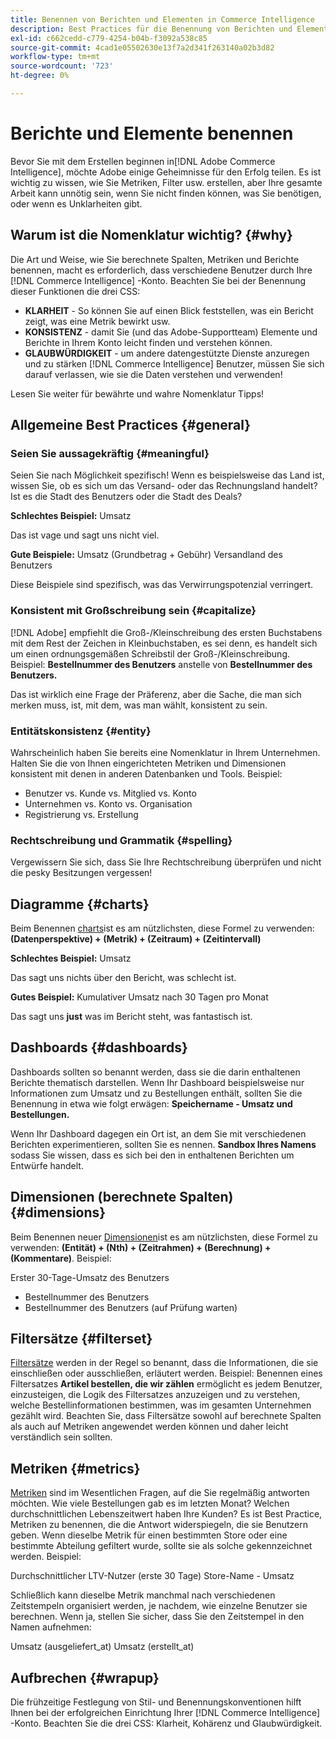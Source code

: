 ```yaml
---
title: Benennen von Berichten und Elementen in Commerce Intelligence
description: Best Practices für die Benennung von Berichten und Elementen in [!DNL Commerce Intelligence].
exl-id: c662cedd-c779-4254-b04b-f3092a538c85
source-git-commit: 4cad1e05502630e13f7a2d341f263140a02b3d82
workflow-type: tm+mt
source-wordcount: '723'
ht-degree: 0%

---
```


# Berichte und Elemente benennen

Bevor Sie mit dem Erstellen beginnen in[!DNL Adobe Commerce Intelligence], möchte Adobe einige Geheimnisse für den Erfolg teilen. Es ist wichtig zu wissen, wie Sie Metriken, Filter usw. erstellen, aber Ihre gesamte Arbeit kann unnötig sein, wenn Sie nicht finden können, was Sie benötigen, oder wenn es Unklarheiten gibt.

## Warum ist die Nomenklatur wichtig? {#why}

Die Art und Weise, wie Sie berechnete Spalten, Metriken und Berichte benennen, macht es erforderlich, dass verschiedene Benutzer durch Ihre [!DNL Commerce Intelligence] -Konto. Beachten Sie bei der Benennung dieser Funktionen die drei CSS:

* **KLARHEIT** - So können Sie auf einen Blick feststellen, was ein Bericht zeigt, was eine Metrik bewirkt usw.
* **KONSISTENZ** - damit Sie (und das Adobe-Supportteam) Elemente und Berichte in Ihrem Konto leicht finden und verstehen können.
* **GLAUBWÜRDIGKEIT** - um andere datengestützte Dienste anzuregen und zu stärken [!DNL Commerce Intelligence] Benutzer, müssen Sie sich darauf verlassen, wie sie die Daten verstehen und verwenden!

Lesen Sie weiter für bewährte und wahre Nomenklatur Tipps!

## Allgemeine Best Practices {#general}

### Seien Sie aussagekräftig {#meaningful}

Seien Sie nach Möglichkeit spezifisch! Wenn es beispielsweise das Land ist, wissen Sie, ob es sich um das Versand- oder das Rechnungsland handelt? Ist es die Stadt des Benutzers oder die Stadt des Deals?

**Schlechtes Beispiel:**
Umsatz

Das ist vage und sagt uns nicht viel.

**Gute Beispiele:**
Umsatz (Grundbetrag + Gebühr) Versandland des Benutzers

Diese Beispiele sind spezifisch, was das Verwirrungspotenzial verringert.

### Konsistent mit Großschreibung sein {#capitalize}

[!DNL Adobe] empfiehlt die Groß-/Kleinschreibung des ersten Buchstabens mit dem Rest der Zeichen in Kleinbuchstaben, es sei denn, es handelt sich um einen ordnungsgemäßen Schreibstil der Groß-/Kleinschreibung. Beispiel: **Bestellnummer des Benutzers** anstelle von **Bestellnummer des Benutzers.**

Das ist wirklich eine Frage der Präferenz, aber die Sache, die man sich merken muss, ist, mit dem, was man wählt, konsistent zu sein.

### Entitätskonsistenz {#entity}

Wahrscheinlich haben Sie bereits eine Nomenklatur in Ihrem Unternehmen. Halten Sie die von Ihnen eingerichteten Metriken und Dimensionen konsistent mit denen in anderen Datenbanken und Tools. Beispiel:

* Benutzer vs. Kunde vs. Mitglied vs. Konto
* Unternehmen vs. Konto vs. Organisation
* Registrierung vs. Erstellung

### Rechtschreibung und Grammatik {#spelling}

Vergewissern Sie sich, dass Sie Ihre Rechtschreibung überprüfen und nicht die pesky Besitzungen vergessen!

## Diagramme {#charts}

Beim Benennen [charts](../tutorials/using-visual-report-builder.md)ist es am nützlichsten, diese Formel zu verwenden: **(Datenperspektive) + (Metrik) + (Zeitraum) + (Zeitintervall)**

**Schlechtes Beispiel:**
Umsatz

Das sagt uns nichts über den Bericht, was schlecht ist.

**Gutes Beispiel:**
Kumulativer Umsatz nach 30 Tagen pro Monat

Das sagt uns **just** was im Bericht steht, was fantastisch ist.

## Dashboards {#dashboards}

Dashboards sollten so benannt werden, dass sie die darin enthaltenen Berichte thematisch darstellen. Wenn Ihr Dashboard beispielsweise nur Informationen zum Umsatz und zu Bestellungen enthält, sollten Sie die Benennung in etwa wie folgt erwägen: **Speichername - Umsatz und Bestellungen.**

Wenn Ihr Dashboard dagegen ein Ort ist, an dem Sie mit verschiedenen Berichten experimentieren, sollten Sie es nennen. **Sandbox Ihres Namens** sodass Sie wissen, dass es sich bei den in enthaltenen Berichten um Entwürfe handelt.

## Dimensionen (berechnete Spalten) {#dimensions}

Beim Benennen neuer [Dimensionen](../data-analyst/data-warehouse-mgr/creating-calculated-columns.md)ist es am nützlichsten, diese Formel zu verwenden: **(Entität) + (Nth) + (Zeitrahmen) + (Berechnung) + (Kommentare)**. Beispiel:

Erster 30-Tage-Umsatz des Benutzers
* Bestellnummer des Benutzers
* Bestellnummer des Benutzers (auf Prüfung warten)

## Filtersätze {#filterset}

[Filtersätze](../data-user/reports/ess-manage-data-filters.md) werden in der Regel so benannt, dass die Informationen, die sie einschließen oder ausschließen, erläutert werden. Beispiel: Benennen eines Filtersatzes **Artikel bestellen, die wir zählen** ermöglicht es jedem Benutzer, einzusteigen, die Logik des Filtersatzes anzuzeigen und zu verstehen, welche Bestellinformationen bestimmen, was im gesamten Unternehmen gezählt wird. Beachten Sie, dass Filtersätze sowohl auf berechnete Spalten als auch auf Metriken angewendet werden können und daher leicht verständlich sein sollten.

## Metriken {#metrics}

[Metriken](../data-user/reports/ess-manage-data-metrics.md) sind im Wesentlichen Fragen, auf die Sie regelmäßig antworten möchten. Wie viele Bestellungen gab es im letzten Monat? Welchen durchschnittlichen Lebenszeitwert haben Ihre Kunden? Es ist Best Practice, Metriken zu benennen, die die Antwort widerspiegeln, die sie Benutzern geben. Wenn dieselbe Metrik für einen bestimmten Store oder eine bestimmte Abteilung gefiltert wurde, sollte sie als solche gekennzeichnet werden. Beispiel:

Durchschnittlicher LTV-Nutzer (erste 30 Tage) Store-Name - Umsatz

Schließlich kann dieselbe Metrik manchmal nach verschiedenen Zeitstempeln organisiert werden, je nachdem, wie einzelne Benutzer sie berechnen. Wenn ja, stellen Sie sicher, dass Sie den Zeitstempel in den Namen aufnehmen:

Umsatz (ausgeliefert\_at) Umsatz (erstellt\_at)

## Aufbrechen {#wrapup}

Die frühzeitige Festlegung von Stil- und Benennungskonventionen hilft Ihnen bei der erfolgreichen Einrichtung Ihrer [!DNL Commerce Intelligence] -Konto. Beachten Sie die drei CSS: Klarheit, Kohärenz und Glaubwürdigkeit.
